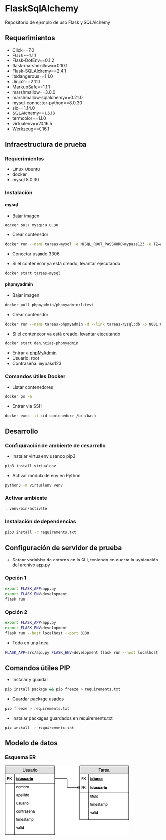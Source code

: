 # FlaskSqlAlchemy

 Repositorio de ejemplo de uso Flask y SQLAlchemy

## Requerimientos

- Click==7.0
- Flask==1.1.1
- Flask-DotEnv==0.1.2
- flask-marshmallow==0.10.1
- Flask-SQLAlchemy==2.4.1
- itsdangerous==1.1.0
- Jinja2==2.11.1
- MarkupSafe==1.1.1
- marshmallow==3.0.0
- marshmallow-sqlalchemy==0.21.0
- mysql-connector-python==8.0.30
- six==1.14.0
- SQLAlchemy==1.3.13
- termcolor==1.1.0
- virtualenv==20.16.5
- Werkzeug==0.16.1

## Infraestructura de prueba

### Requerimientos

- Linux Ubuntu
- docker
- mysql 8.0.30

### Instalación

#### mysql

- Bajar imagen

```bash
docker pull mysql:8.0.30
```

- Crear contenedor

```bash
docker run --name tareas-mysql -e MYSQL_ROOT_PASSWORD=mypass123 -e TZ=America/Santiago -d -p 3306:3306  mysql:8.0.30
```

- Conectar usando 3306

- Si el contenedor ya está creado, levantar ejecutando

```bash
docker start tareas-mysql
```

#### phpmyadmin

- Bajar imagen

```bash
docker pull phpmyadmin/phpmyadmin:latest
```

- Crear contenedor

```bash
docker run --name tareas-phpmyadmin -d --link tareas-mysql:db -p 8081:80 phpmyadmin/phpmyadmin
```

- Si el contenedor ya está creado, levantar ejecutando

```bash
docker start denuncias-phpmyadmin
```

- Entrar a [phpMyAdmin](http://localhost:8081)
- Usuario: root
- Contraseña: mypass123

### Comandos útiles Docker

- Listar contenedores

```bash
docker ps -a
```

- Entrar via SSH

```bash
docker exec -it <id contenedor> /bin/bash
```

## Desarrollo

### Configuración de ambiente de desarrollo

- Instalar virtualenv usando pip3

```bash
pip3 install virtualenv
```

- Activar módulo de env en Python

```bash
python3 -m virtualenv venv
```

### Activar ambiente

```bash
. venv/bin/activate
```

### Instalación de dependencias

```bash
pip3 install -r requirements.txt
```

## Configuración de servidor de prueba

- Setear variables de entorno en la CLI, teniendo en cuenta la uybicación del archivo app.py

### Opción 1

```bash
export FLASK_APP=app.py
export FLASK_ENV=development
flask run
```

### Opción 2

```bash
export FLASK_APP=app.py
export FLASK_ENV=development
flask run --host localhost --port 3000
```

- Todo en una línea

```bash
FLASK_APP=src/app.py FLASK_ENV=development flask run --host localhost --port 3000
```

## Comandos útiles PIP

- Instalar y guardar

```bash
pip install package && pip freeze > requirements.txt
```

- Guardar package usados

```bash
pip freeze > requirements.txt
```

- Instalar packages guardados en requirements.txt

```bash
pip install -r requirements.txt
```

## Modelo de datos

### Esquema ER

![ER](docs\ER.png)